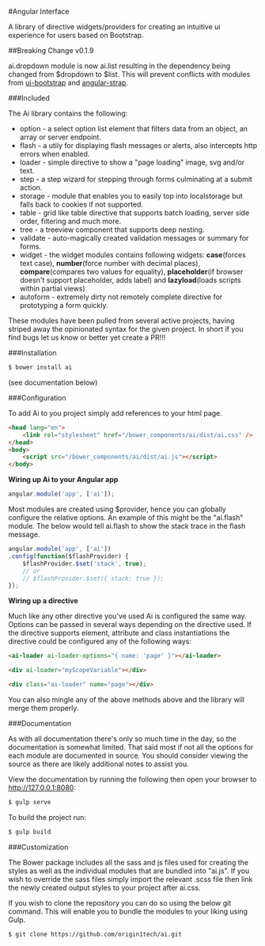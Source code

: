 #Angular Interface

A library of directive widgets/providers for creating an intuitive ui experience for users based on Bootstrap.

##Breaking Change v0.1.9

ai.dropdown module is now ai.list resulting in the dependency being changed from $dropdown to $list. This will
prevent conflicts with modules from [ui-bootstrap](https://angular-ui.github.io/bootstrap/) and [angular-strap](http://mgcrea.github.io/angular-strap/).

###Included

The Ai library contains the following: 

- option - a select option list element that filters data from an object, an array or server endpoint.
- flash - a utily for displaying flash messages or alerts, also intercepts http errors when enabled.
- loader - simple directive to show a "page loading" image, svg and/or text.
- step - a step wizard for stepping through forms culminating at a submit action.
- storage - module that enables you to easily top into localstorage but falls back to cookies if not supported.
- table - grid like table directive that supports batch loading, server side order, filtering and much more.
- tree - a treeview component that supports deep nesting.
- validate - auto-magically created validation messages or summary for forms.
- widget - the widget modules contains following widgets: **case**(forces text case), **number**(force number with decimal places),
          **compare**(compares two values for equality), **placeholder**(if browser doesn't support placeholder, adds label)
          and **lazyload**(loads scripts within partial views)
- autoform - extremely dirty not remotely complete directive for prototyping a form quickly.

These modules have been pulled from several active projects, having striped away the opinionated syntax for the given
project. In short if you find bugs let us know or better yet create a PR!!!

###Installation

```sh
$ bower install ai
```

(see documentation below)

###Configuration

To add Ai to you project simply add references to your html page.

```html
<head lang="en">
    <link rel="stylesheet" href="/bower_components/ai/dist/ai.css" />
</head>
<body>
    <script src="/bower_components/ai/dist/ai.js"></script>
</body>
```

**Wiring up Ai to your Angular app**

```js
angular.module('app', ['ai']);
```

Most modules are created using $provider, hence you can globally configure the relative options. An example of this
might be the "ai.flash" module. The below would tell ai.flash to show the stack trace in the flash message.

```js
angular.module('app', ['ai'])
.config(function($flashProvider) {
    $flashProvider.$set('stack', true);
    // or
    // $flashProvider.$set({ stack: true });
});
```

**Wiring up a directive**

Much like any other directive you've used Ai is configured the same way. Options can be passed in several ways depending
on the directive used. If the directive supports element, attribute and class instantiations the directive could be 
configured any of the following ways:

```html
<ai-loader ai-loader-options="{ name: 'page' }"></ai-loader>

<div ai-loader="myScopeVariable"></div>

<div class="ai-loader" name="page"></div>
```

You can also mingle any of the above methods above and the library will merge them properly.

###Documentation

As with all documentation there's only so much time in the day, so the documentation is somewhat limited. That said
most if not all the options for each module are documented in source. You should consider viewing the source as there are
likely additional notes to assist you. 

View the documentation by running the following then open your browser to http://127.0.0.1:8080:

```sh
$ gulp serve
```

To build the project run:

```sh
$ gulp build
```

###Customization

The Bower package includes all the sass and js files used for creating the styles as well as the individual modules that are
bundled into "ai.js". If you wish to override the sass files simply import the relevant .scss file then link the 
newly created output styles to your project after ai.css.

If you wish to clone the repository you can do so using the below git command. This will enable you to bundle the 
modules to your liking using Gulp.

```sh
$ git clone https://github.com/origin1tech/ai.git
```


